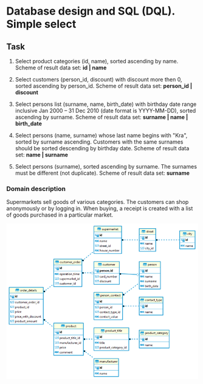 # Database design and SQL (DQL). Simple select

## Task  

1. Select product categories (id, name), sorted ascending by name. Scheme of result data set: **id | name** 
 
2. Select customers (person_id, discount) with discount more then 0, sorted ascending by person_id. Scheme of result data set: **person_id | discount** 

3. Select persons list (surname, name, birth_date) with birthday date range inclusive Jan 2000 – 31 Dec 2010 (date format is YYYY-MM-DD), sorted ascending by surname. Scheme of result data set: **surname | name | birth_date** 

4. Select persons (name, surname) whose last name begins with "Kra", sorted by surname  ascending. Customers with the same surnames should be sorted descending by birthday date. Scheme of result data set: **name | surname**

5. Select persons (surname), sorted ascending by surname. The surnames must be different (not duplicate). Scheme of result data set: **surname** 

### Domain description   

Supermarkets sell goods of various categories. The customers can shop anonymously or by logging in. When buying, a receipt is created with a list of goods purchased in a particular market. 

![DBSchema](/MySQL/03.Select/marketplace.jpg "marketplace")
